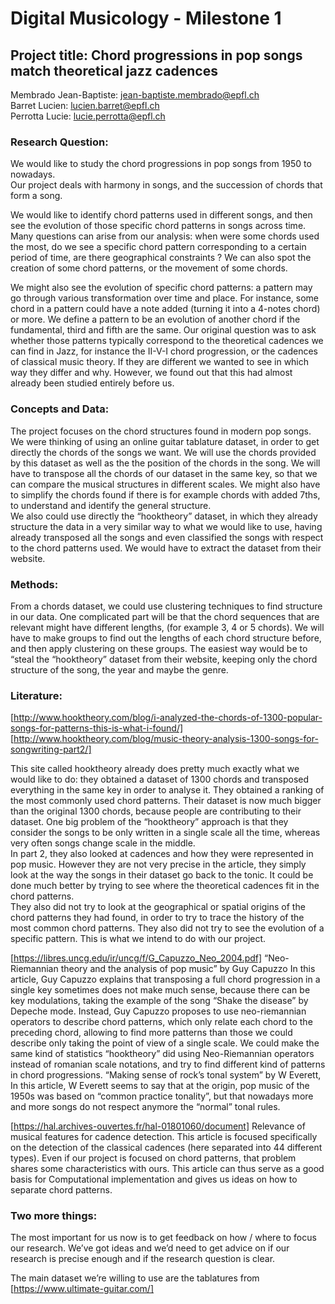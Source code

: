 # Digital Musicology - Milestone 1

## Project title: Chord progressions in pop songs match theoretical jazz cadences

Membrado Jean-Baptiste: jean-baptiste.membrado@epfl.ch  
Barret Lucien: lucien.barret@epfl.ch  
Perrotta Lucie: lucie.perrotta@epfl.ch  


### Research Question:

We would like to study the chord progressions in pop songs from 1950 to nowadays.  
Our project deals with harmony in songs, and the succession of chords that form a song.  

We would like to identify chord patterns used in different songs, and then see the evolution of those specific chord patterns in songs across time. Many questions can arise from our analysis: when were some chords used the most, do we see a specific chord pattern corresponding to a certain period of time, are there geographical constraints ? We can also spot the creation of some chord patterns, or the movement of some chords.  

We might also see the evolution of specific chord patterns: a pattern may go through various transformation over time and place. For instance, some chord in a pattern could have a note added (turning it into a 4-notes chord) or more. We define a pattern to be an evolution of another chord if the fundamental, third and fifth are the same.
Our original question was to ask whether those patterns typically correspond to the theoretical cadences we can find in Jazz, for instance the II-V-I chord progression, or the cadences of classical music theory. If they are different we wanted to see in which way they differ and why. However, we found out that this had almost already been studied entirely before us.  

### Concepts and Data:

The project focuses on the chord structures found in modern pop songs. We were thinking of using an online guitar tablature dataset, in order to get directly the chords of the songs we want. We will use the chords provided by this dataset as well as the the position of the chords in the song. We will have to transpose all the chords of our dataset in the same key, so that we can compare the musical structures in different scales. We might also have to simplify the chords found if there is for example chords with added 7ths, to understand and identify the general structure.  
We also could use directly the “hooktheory” dataset, in which they already structure the data in a very similar way to what we would like to use, having already transposed all the songs and even classified the songs with respect to the chord patterns used. We would have to extract the dataset from their website.  

### Methods:

From a chords dataset, we could use clustering techniques to find structure in our data. One complicated part will be that the chord sequences that are relevant might have different lengths, (for example 3, 4 or 5 chords). We will have to make groups to find out the lengths of each chord structure before, and then apply clustering on these groups.
The easiest way would be to “steal the “hooktheory” dataset from their website, keeping only the chord structure of the song, the year and maybe the genre.  

### Literature:

[http://www.hooktheory.com/blog/i-analyzed-the-chords-of-1300-popular-songs-for-patterns-this-is-what-i-found/]  
[http://www.hooktheory.com/blog/music-theory-analysis-1300-songs-for-songwriting-part2/]  

This site called hooktheory already does pretty much exactly what we would like to do: they obtained a dataset of 1300 chords and transposed everything in the same key in order to analyse it. They obtained a ranking of the most commonly used chord patterns. Their dataset is now much bigger than the original 1300 chords, because people are contributing to their dataset.
One big problem of the “hooktheory” approach is that they consider the songs to be only written in a single scale all the time, whereas very often songs change scale in the middle.  
In part 2, they also looked at cadences and how they were represented in pop music. However they are not very precise in the article, they simply look at the way the songs in their dataset go back to the tonic. It could be done much better by trying to see where the theoretical cadences fit in the chord patterns.  
They also did not try to look at the geographical or spatial origins of the chord patterns they had found, in order to try to trace the history of the most common chord patterns. 
They also did not try to see the evolution of a specific pattern.
This is what we intend to do with our project.


[https://libres.uncg.edu/ir/uncg/f/G_Capuzzo_Neo_2004.pdf]
“Neo-Riemannian theory and the analysis of pop music” by Guy Capuzzo
In this article, Guy Capuzzo explains that transposing a full chord progression in a single key sometimes does not make much sense, because there can be key modulations, taking the example of the song “Shake the disease” by Depeche mode. Instead, Guy Capuzzo proposes to use neo-riemannian operators to describe chord patterns, which only relate each chord to the preceding chord, allowing to find more patterns than those we could describe only taking the point of view of a single scale. We could make the same kind of statistics “hooktheory” did using Neo-Riemannian operators instead of romanian scale notations, and try to find different kind of patterns in chord progressions. 
“Making sense of rock’s tonal system” by W Everett,
In this article, W Everett seems to say that at the origin, pop music of the 1950s was based on “common practice tonality”, but that nowadays more and more songs do not respect anymore the “normal” tonal rules.  

[https://hal.archives-ouvertes.fr/hal-01801060/document]
Relevance of musical features for cadence detection. This article is focused specifically on the detection of the classical cadences (here separated into 44 different types). Even if our project is focused on chord patterns, that problem shares some characteristics with ours. This article can thus serve as a good basis for Computational implementation and gives us ideas on how to separate chord patterns.  

### Two more things:
The most important for us now is to get feedback on how / where to focus our research. We’ve got ideas and we’d need to get advice on if our research is precise enough and if the research question is clear.  

The main dataset we’re willing to use are the tablatures from [https://www.ultimate-guitar.com/]
